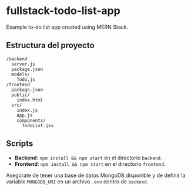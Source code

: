 # fullstack-todo-list-app

Example to-do list app created using MERN Stack.

## Estructura del proyecto

```
/backend
  server.js
  package.json
  models/
    Todo.js
/frontend
  package.json
  public/
    index.html
  src/
    index.js
    App.js
    components/
      TodoList.jsx
```

## Scripts

- **Backend**: `npm install && npm start` en el directorio `backend`.
- **Frontend**: `npm install && npm start` en el directorio `frontend`.

Asegúrate de tener una base de datos MongoDB disponible y de definir la variable `MONGODB_URI` en un archivo `.env` dentro de `backend`.
